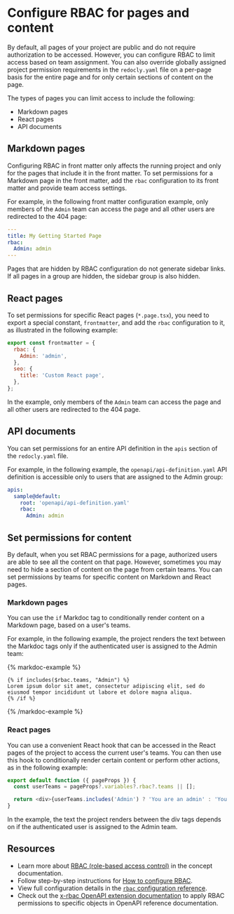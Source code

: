 # Configure RBAC for pages and content

By default, all pages of your project are public and do not require authorization to be accessed.
However, you can configure RBAC to limit access based on team assignment.
You can also override globally assigned project permission requirements in the `redocly.yaml` file on a per-page basis for the entire page and for only certain sections of content on the page.

The types of pages you can limit access to include the following:

- Markdown pages
- React pages
- API documents

## Markdown pages

Configuring RBAC in front matter only affects the running project and only for the pages that include it in the front matter.
To set permissions for a Markdown page in the front matter, add the `rbac` configuration to its front matter and provide team access settings.

For example, in the following front matter configuration example, only members of the `Admin` team can access the page and all other users are redirected to the 404 page:

```yaml
---
title: My Getting Started Page
rbac:
  Admin: admin
---
```

Pages that are hidden by RBAC configuration do not generate sidebar links.
If all pages in a group are hidden, the sidebar group is also hidden.

## React pages

To set permissions for specific React pages (`*.page.tsx`), you need to export a special constant, `frontmatter`, and add the `rbac` configuration to it, as illustrated in the following example:

```javascript
export const frontmatter = {
  rbac: {
    Admin: 'admin',
  },
  seo: {
    title: 'Custom React page',
  },
};
```

In the example, only members of the `Admin` team can access the page and all other users are redirected to the 404 page.

## API documents

You can set permissions for an entire API definition in the `apis` section of the `redocly.yaml` file.

For example, in the following example, the `openapi/api-definition.yaml` API definition is accessible only to users that are assigned to the Admin group:

```yaml
apis:
  sample@default:
    root: 'openapi/api-definition.yaml'
    rbac:
      Admin: admin
```

## Set permissions for content

By default, when you set RBAC permissions for a page, authorized users are able to see all the content on that page.
However, sometimes you may need to hide a section of content on the page from certain teams.
You can set permissions by teams for specific content on Markdown and React pages.

### Markdown pages

You can use the `if` Markdoc tag to conditionally render content on a Markdown page, based on a user's teams.

For example, in the following example, the project renders the text between the Markdoc tags only if the authenticated user is assigned to the Admin team:

{% markdoc-example %}

```markdoc
{% if includes($rbac.teams, "Admin") %}
Lorem ipsum dolor sit amet, consectetur adipiscing elit, sed do eiusmod tempor incididunt ut labore et dolore magna aliqua.
{% /if %}
```

{% /markdoc-example %}

### React pages

You can use a convenient React hook that can be accessed in the React pages of the project to access the current user's teams.
You can then use this hook to conditionally render certain content or perform other actions, as in the following example:

```typescript
export default function ({ pageProps }) {
  const userTeams = pageProps?.variables?.rbac?.teams || [];

  return <div>{userTeams.includes('Admin') ? 'You are an admin' : 'You are not an admin'}</div>;
}
```

In the example, the text the project renders between the div tags depends on if the authenticated user is assigned to the Admin team.

## Resources

- Learn more about [RBAC (role-based access control)](./rbac.md) in the concept documentation.
- Follow step-by-step instructions for [How to configure RBAC](./index.md).
- View full configuration details in the [`rbac` configuration reference](../config/rbac.md).
- Check out the [x-rbac OpenAPI extension documentation](../content/api-docs/openapi-extensions/x-rbac.md) to apply RBAC permissions to specific objects in OpenAPI reference documentation.
